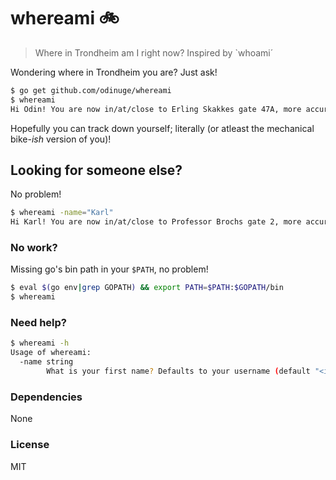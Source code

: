 # whereami 🚲

> Where in Trondheim am I right now? Inspired by `whoami´

Wondering where in Trondheim you are? Just ask!

```bash
$ go get github.com/odinuge/whereami
$ whereami
Hi Odin! You are now in/at/close to Erling Skakkes gate 47A, more accurately: 63.427925°N, 10.389504°E 🚲
```

Hopefully you can track down yourself; literally (or atleast the mechanical bike-_ish_ version of you)!

## Looking for someone else?

No problem!

```bash
$ whereami -name="Karl"
Hi Karl! You are now in/at/close to Professor Brochs gate 2, more accurately: 63.416145°N, 10.396315°E 🚲
```

### No work?

Missing go's bin path in your `$PATH`, no problem!

```bash
$ eval $(go env|grep GOPATH) && export PATH=$PATH:$GOPATH/bin
$ whereami
```

### Need help?

```bash
$ whereami -h
Usage of whereami:
  -name string
        What is your first name? Defaults to your username (default "<insert-your-username-here>")
```

### Dependencies

None

### License

MIT
